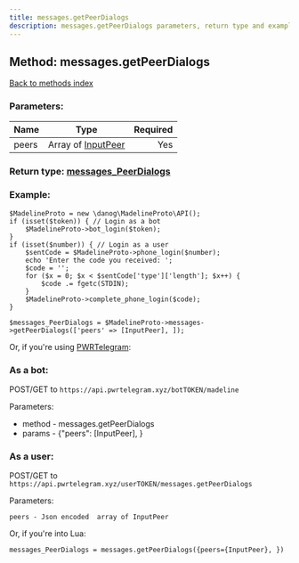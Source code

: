 ```yaml
---
title: messages.getPeerDialogs
description: messages.getPeerDialogs parameters, return type and example
---
```

## Method: messages.getPeerDialogs  
[Back to methods index](index.md)


### Parameters:

| Name     |    Type       | Required |
|----------|:-------------:|---------:|
|peers|Array of [InputPeer](../types/InputPeer.md) | Yes|


### Return type: [messages\_PeerDialogs](../types/messages_PeerDialogs.md)

### Example:


```
$MadelineProto = new \danog\MadelineProto\API();
if (isset($token)) { // Login as a bot
    $MadelineProto->bot_login($token);
}
if (isset($number)) { // Login as a user
    $sentCode = $MadelineProto->phone_login($number);
    echo 'Enter the code you received: ';
    $code = '';
    for ($x = 0; $x < $sentCode['type']['length']; $x++) {
        $code .= fgetc(STDIN);
    }
    $MadelineProto->complete_phone_login($code);
}

$messages_PeerDialogs = $MadelineProto->messages->getPeerDialogs(['peers' => [InputPeer], ]);
```

Or, if you're using [PWRTelegram](https://pwrtelegram.xyz):

### As a bot:

POST/GET to `https://api.pwrtelegram.xyz/botTOKEN/madeline`

Parameters:

* method - messages.getPeerDialogs
* params - {"peers": [InputPeer], }



### As a user:

POST/GET to `https://api.pwrtelegram.xyz/userTOKEN/messages.getPeerDialogs`

Parameters:

```
peers - Json encoded  array of InputPeer

```

Or, if you're into Lua:

```
messages_PeerDialogs = messages.getPeerDialogs({peers={InputPeer}, })
```

